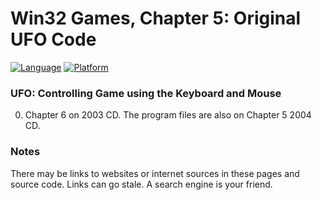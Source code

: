 # Win32 Games, Chapter 5: Original UFO Code
[![Language](https://img.shields.io/badge/Language%20-C++-blue.svg)](https://github.com/GeorgePimpleton/Win32-games/)
[![Platform](https://img.shields.io/badge/Platform%20-Win32-blue.svg)](https://github.com/GeorgePimpleton/Win32-games/)

### UFO: Controlling Game using the Keyboard and Mouse
0. Chapter 6 on 2003 CD.  The program files are also on Chapter 5 2004 CD.

### Notes
There may be links to websites or internet sources in these pages and source code. Links can go stale. A search engine is your friend.
